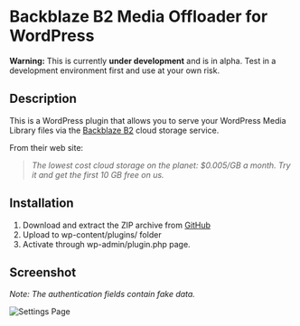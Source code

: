 # Backblaze B2 Media Offloader for WordPress

**Warning:** This is currently **under development** and is in alpha. Test in a development environment first and use at your own risk.

## Description

This is a WordPress plugin that allows you to serve your WordPress Media Library files via the [Backblaze B2](https://www.backblaze.com/b2/cloud-storage.html) cloud storage service.

From their web site:

> *The lowest cost cloud storage on the planet: $0.005/GB a month. Try it and get the first 10 GB free on us.*

## Installation

1. Download and extract the ZIP archive from [GitHub](https://github.com/dmhendricks/backblaze-media-offloader)
2. Upload to wp-content/plugins/ folder
3. Activate through wp-admin/plugin.php page.

## Screenshot

*Note: The authentication fields contain fake data.*

![Settings Page](https://raw.githubusercontent.com/dmhendricks/backblaze-media-offloader/master/assets/screenshot-1.png "Settings Page")
